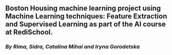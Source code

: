 ## Boston Housing machine learning project using Machine Learning techniques: Feature Extraction and Supervised Learning as part of the AI course at RediSchool. 
### _By Rima, Sidra, Catalina Mihai and Iryna Gorodetska_





